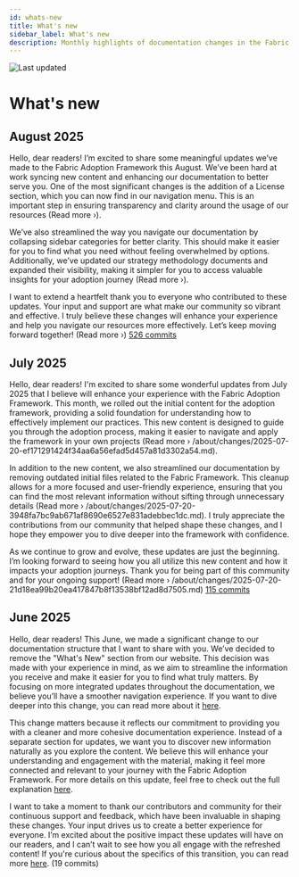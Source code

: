 ```yaml
---
id: whats-new
title: What's new
sidebar_label: What's new
description: Monthly highlights of documentation changes in the Fabric Adoption Framework.
---
```


![Last updated](https://img.shields.io/badge/last%20updated-"2025--08--08-brightgreen)

# What's new

## August 2025

Hello, dear readers! I’m excited to share some meaningful updates we’ve made to the Fabric Adoption Framework this August. We’ve been hard at work syncing new content and enhancing our documentation to better serve you. One of the most significant changes is the addition of a License section, which you can now find in our navigation menu. This is an important step in ensuring transparency and clarity around the usage of our resources (Read more ›).

We’ve also streamlined the way you navigate our documentation by collapsing sidebar categories for better clarity. This should make it easier for you to find what you need without feeling overwhelmed by options. Additionally, we’ve updated our strategy methodology documents and expanded their visibility, making it simpler for you to access valuable insights for your adoption journey (Read more ›). 

I want to extend a heartfelt thank you to everyone who contributed to these updates. Your input and support are what make our community so vibrant and effective. I truly believe these changes will enhance your experience and help you navigate our resources more effectively. Let’s keep moving forward together! (Read more ›) [526 commits](https://github.com/TheTrustedAdvisor/FabricAdoptionFramework/commits/main?since=2025-08-01&until=2025-08-31)

## July 2025

Hello, dear readers! I'm excited to share some wonderful updates from July 2025 that I believe will enhance your experience with the Fabric Adoption Framework. This month, we rolled out the initial content for the adoption framework, providing a solid foundation for understanding how to effectively implement our practices. This new content is designed to guide you through the adoption process, making it easier to navigate and apply the framework in your own projects (Read more › /about/changes/2025-07-20-ef171291424f34aa6a56efad5d457a81d3302a54.md).

In addition to the new content, we also streamlined our documentation by removing outdated initial files related to the Fabric Framework. This cleanup allows for a more focused and user-friendly experience, ensuring that you can find the most relevant information without sifting through unnecessary details (Read more › /about/changes/2025-07-20-3948fa7bc9ab671af8690e6527e831adebbec1dc.md). I truly appreciate the contributions from our community that helped shape these changes, and I hope they empower you to dive deeper into the framework with confidence.

As we continue to grow and evolve, these updates are just the beginning. I’m looking forward to seeing how you all utilize this new content and how it impacts your adoption journeys. Thank you for being part of this community and for your ongoing support! (Read more › /about/changes/2025-07-20-21d18ea99b20ea417847b8f13538bf12ad8d7505.md) [115 commits](https://github.com/TheTrustedAdvisor/FabricAdoptionFramework/commits/main?since=2025-07-01&until=2025-07-31)

## June 2025

Hello, dear readers! This June, we made a significant change to our documentation structure that I want to share with you. We’ve decided to remove the "What's New" section from our website. This decision was made with your experience in mind, as we aim to streamline the information you receive and make it easier for you to find what truly matters. By focusing on more integrated updates throughout the documentation, we believe you’ll have a smoother navigation experience. If you want to dive deeper into this change, you can read more about it [here](https://fabricadoptionframework.com/about/changes/2025-06-03-5a7d4f72ccbbd73c700b77c1b485216d1e29c0ea.md).

This change matters because it reflects our commitment to providing you with a cleaner and more cohesive documentation experience. Instead of a separate section for updates, we want you to discover new information naturally as you explore the content. We believe this will enhance your understanding and engagement with the material, making it feel more connected and relevant to your journey with the Fabric Adoption Framework. For more details on this update, feel free to check out the full explanation [here](https://fabricadoptionframework.com/about/changes/2025-06-03-3a35144aa92198574f983f6a3054dd2b5db3ab9c.md).

I want to take a moment to thank our contributors and community for their continuous support and feedback, which have been invaluable in shaping these changes. Your input drives us to create a better experience for everyone. I’m excited about the positive impact these updates will have on our readers, and I can’t wait to see how you all engage with the refreshed content! If you're curious about the specifics of this transition, you can read more [here](https://fabricadoptionframework.com/about/changes/2025-06-03-7c6550e937678bffe3597b09ea2138ab7df9c60d.md). (19 commits)
